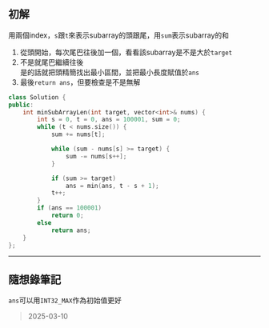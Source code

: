 ## 初解
用兩個index，`s`跟`t`來表示subarray的頭跟尾，用`sum`表示subarray的和
1. 從頭開始，每次尾巴往後加一個，看看該subarray是不是大於`target`
2. 不是就尾巴繼續往後\
   是的話就把頭精簡找出最小區間，並把最小長度賦值於`ans`
3. 最後`return ans`，但要檢查是不是無解


```cpp
class Solution {
public:
    int minSubArrayLen(int target, vector<int>& nums) {
        int s = 0, t = 0, ans = 100001, sum = 0;
        while (t < nums.size()) {
            sum += nums[t];

            while (sum - nums[s] >= target) {
                sum -= nums[s++];
            }

            if (sum >= target)
                ans = min(ans, t - s + 1);
            t++;
        }
        if (ans == 100001)
            return 0;
        else
            return ans;
    }
};
```
---
## 隨想錄筆記
`ans`可以用`INT32_MAX`作為初始值更好

> 2025-03-10
